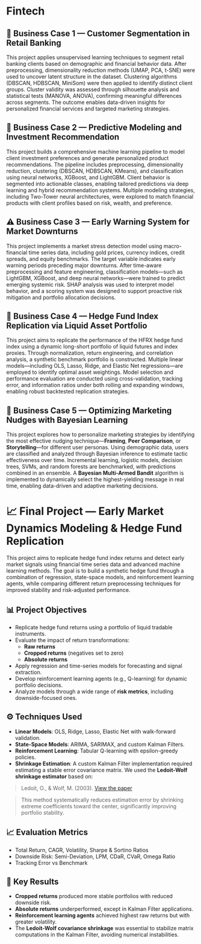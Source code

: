 # Fintech


## 🧠 Business Case 1 — Customer Segmentation in Retail Banking

This project applies unsupervised learning techniques to segment retail banking clients based on demographic and financial behavior data. After preprocessing, dimensionality reduction methods (UMAP, PCA, t-SNE) were used to uncover latent structure in the dataset. Clustering algorithms (DBSCAN, HDBSCAN, MiniSom) were then applied to identify distinct client groups. Cluster validity was assessed through silhouette analysis and statistical tests (MANOVA, ANOVA), confirming meaningful differences across segments. The outcome enables data-driven insights for personalized financial services and targeted marketing strategies.

## 💼 Business Case 2 — Predictive Modeling and Investment Recommendation

This project builds a comprehensive machine learning pipeline to model client investment preferences and generate personalized product recommendations. The pipeline includes preprocessing, dimensionality reduction, clustering (DBSCAN, HDBSCAN, KMeans), and classification using neural networks, XGBoost, and LightGBM. Client behavior is segmented into actionable classes, enabling tailored predictions via deep learning and hybrid recommendation systems. Multiple modeling strategies, including Two-Tower neural architectures, were explored to match financial products with client profiles based on risk, wealth, and preference.

## ⚠️ Business Case 3 — Early Warning System for Market Downturns

This project implements a market stress detection model using macro-financial time series data, including gold prices, currency indices, credit spreads, and equity benchmarks. The target variable indicates early warning periods preceding major downturns. After time-aware preprocessing and feature engineering, classification models—such as LightGBM, XGBoost, and deep neural networks—were trained to predict emerging systemic risk. SHAP analysis was used to interpret model behavior, and a scoring system was designed to support proactive risk mitigation and portfolio allocation decisions.

## 🧮 Business Case 4 — Hedge Fund Index Replication via Liquid Asset Portfolio

This project aims to replicate the performance of the HFRX hedge fund index using a dynamic long-short portfolio of liquid futures and index proxies. Through normalization, return engineering, and correlation analysis, a synthetic benchmark portfolio is constructed. Multiple linear models—including OLS, Lasso, Ridge, and Elastic Net regressions—are employed to identify optimal asset weightings. Model selection and performance evaluation are conducted using cross-validation, tracking error, and information ratios under both rolling and expanding windows, enabling robust backtested replication strategies.

## 🧠 Business Case 5 — Optimizing Marketing Nudges with Bayesian Learning

This project explores how to personalize marketing strategies by identifying the most effective nudging technique—**Framing**, **Peer Comparison**, or **Storytelling**—for different user personas. Using demographic data, users are classified and analyzed through Bayesian inference to estimate tactic effectiveness over time. Incremental learning, logistic models, decision trees, SVMs, and random forests are benchmarked, with predictions combined in an ensemble. A **Bayesian Multi-Armed Bandit** algorithm is implemented to dynamically select the highest-yielding message in real time, enabling data-driven and adaptive marketing decisions.

# 📈 Final Project — Early Market Dynamics Modeling & Hedge Fund Replication

This project aims to replicate hedge fund index returns and detect early market signals using financial time series data and advanced machine learning methods. The goal is to build a synthetic hedge fund through a combination of regression, state-space models, and reinforcement learning agents, while comparing different return preprocessing techniques for improved stability and risk-adjusted performance.

## 📊 Project Objectives

- Replicate hedge fund returns using a portfolio of liquid tradable instruments.
- Evaluate the impact of return transformations:
  - **Raw returns**
  - **Cropped returns** (negatives set to zero)
  - **Absolute returns**
- Apply regression and time-series models for forecasting and signal extraction.
- Develop reinforcement learning agents (e.g., Q-learning) for dynamic portfolio decisions.
- Analyze models through a wide range of **risk metrics**, including downside-focused ones.

## ⚙️ Techniques Used

- **Linear Models**: OLS, Ridge, Lasso, Elastic Net with walk-forward validation.
- **State-Space Models**: ARIMA, SARIMAX, and custom Kalman Filters.
- **Reinforcement Learning**: Tabular Q-learning with epsilon-greedy policies.
- **Shrinkage Estimation**: A custom Kalman Filter implementation required estimating a stable error covariance matrix. We used the **Ledoit-Wolf shrinkage estimator** based on:

> Ledoit, O., & Wolf, M. (2003).  [View the paper](Documents/honey.pdf)

> This method systematically reduces estimation error by shrinking extreme coefficients toward the center, significantly improving portfolio stability.

## 📈 Evaluation Metrics

- Total Return, CAGR, Volatility, Sharpe & Sortino Ratios
- Downside Risk: Semi-Deviation, LPM, CDaR, CVaR, Omega Ratio
- Tracking Error vs Benchmark

## 🧪 Key Results

- **Cropped returns** produced more stable portfolios with reduced downside risk.
- **Absolute returns** underperformed, except in Kalman Filter applications.
- **Reinforcement learning agents** achieved highest raw returns but with greater volatility.
- The **Ledoit-Wolf covariance shrinkage** was essential to stabilize matrix computations in the Kalman Filter, avoiding numerical instabilities.

#
